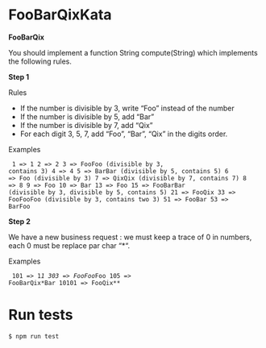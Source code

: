 # FooBarQixKata
**FooBarQix**

You should implement a function String compute(String) which implements the following rules.

**Step 1**  

Rules

* If the number is divisible by 3, write “Foo” instead of the number
* If the number is divisible by 5, add “Bar”
* If the number is divisible by 7, add “Qix”
* For each digit 3, 5, 7, add “Foo”, “Bar”, “Qix” in the digits order.


Examples

<code><pre>
1  => 1
2  => 2
3  => FooFoo (divisible by 3, contains 3)
4  => 4
5  => BarBar (divisible by 5, contains 5)
6  => Foo (divisible by 3)
7  => QixQix (divisible by 7, contains 7)
8  => 8
9  => Foo
10 => Bar
13 => Foo
15 => FooBarBar (divisible by 3, divisible by 5, contains 5)
21 => FooQix
33 => FooFooFoo (divisible by 3, contains two 3)
51 => FooBar
53 => BarFoo
</code></pre>

**Step 2**

We have a new business request : we must keep a trace of 0 in numbers, each 0 must be replace par char “*“.

Examples

<code><pre>
101   => 1*1
303   => FooFoo*Foo
105   => FooBarQix*Bar
10101 => FooQix**
</code></pre>


# Run tests
```sh
$ npm run test  
```